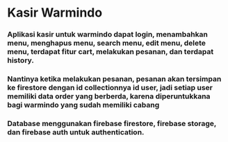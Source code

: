 # Kasir Warmindo
### Aplikasi kasir untuk warmindo dapat login, menambahkan menu, menghapus menu, search menu, edit menu, delete menu, terdapat fitur cart, melakukan pesanan, dan terdapat history.
### Nantinya ketika melakukan pesanan, pesanan akan tersimpan ke firestore dengan id collectionnya id user, jadi setiap user memiliki data order yang berberda, karena diperuntukkana bagi warmindo yang sudah memiliki cabang
### Database menggunakan firebase firestore, firebase storage, dan firebase auth untuk authentication.
